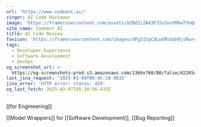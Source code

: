 ```yaml
---
url: 'https://www.codeant.ai/'
zinger: AI Code Reviewer
image: 'https://framerusercontent.com/assets/D2BdJiZA43PJ2u2ovYMkwTYeQL4.png'
site_name: CodeAnt AI
title: AI Code Review
favicon: 'https://framerusercontent.com/images/dPg31SgCdLwGMsUqh0jsRwrgPQU.png'
tags:
  - Developer-Experience
  - Software-Development
  - DevOps
og_screenshot_url: >-
  https://og-screenshots-prod.s3.amazonaws.com/1366x768/80/false/d2265e89eea57e11d319424515aeb065f0b3229cd61bbbaab10befa13a588f59.jpeg
last_jina_request: '2025-03-09T06:45:10.083Z'
jina_error: 'HTTP error! status: 429'
og_last_fetch: 2025-03-07T05:20:56.433Z
---
```

[[for Engineering]]

[[Model Wrappers]] for [[Software Development]], [[Bug Reporting]]

